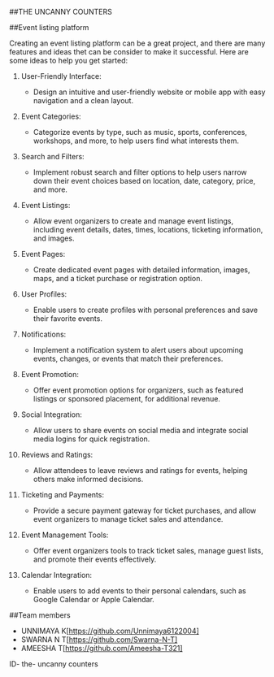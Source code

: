 
##THE UNCANNY COUNTERS

##Event listing platform

Creating an event listing platform can be a great project, and there are many features and ideas thet can be consider to make it successful. Here are some ideas to help you get started:

1. User-Friendly Interface:
   - Design an intuitive and user-friendly website or mobile app with easy navigation and a clean layout.

2. Event Categories:
   - Categorize events by type, such as music, sports, conferences, workshops, and more, to help users find what interests them.

3. Search and Filters:
   - Implement robust search and filter options to help users narrow down their event choices based on location, date, category, price, and more.

4. Event Listings:
   - Allow event organizers to create and manage event listings, including event details, dates, times, locations, ticketing information, and images.

5. Event Pages:
   - Create dedicated event pages with detailed information, images, maps, and a ticket purchase or registration option.

6. User Profiles:
   - Enable users to create profiles with personal preferences and save their favorite events.

7. Notifications:
   - Implement a notification system to alert users about upcoming events, changes, or events that match their preferences.

8. Event Promotion:
   - Offer event promotion options for organizers, such as featured listings or sponsored placement, for additional revenue.

9. Social Integration:
   - Allow users to share events on social media and integrate social media logins for quick registration.

10. Reviews and Ratings:
    - Allow attendees to leave reviews and ratings for events, helping others make informed decisions.

11. Ticketing and Payments:
    - Provide a secure payment gateway for ticket purchases, and allow event organizers to manage ticket sales and attendance.

12. Event Management Tools:
    - Offer event organizers tools to track ticket sales, manage guest lists, and promote their events effectively.

13. Calendar Integration:
    - Enable users to add events to their personal calendars, such as Google Calendar or Apple Calendar.


##Team members
  * UNNIMAYA K[https://github.com/Unnimaya6122004]
  * SWARNA N T[https://github.com/Swarna-N-T]
  * AMEESHA T[https://github.com/Ameesha-T321]

ID- the- uncanny counters



    
